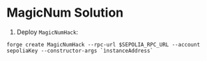 # MagicNum Solution

1) Deploy `MagicNumHack`:

```
forge create MagicNumHack --rpc-url $SEPOLIA_RPC_URL --account sepoliaKey --constructor-args `ìnstanceAddress`
```
